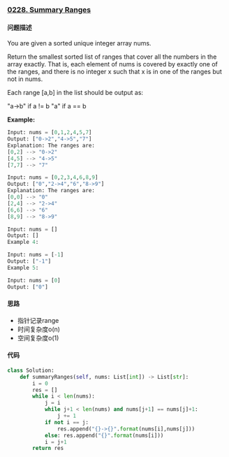 ### [0228. Summary Ranges](https://leetcode-cn.com/problems/summary-ranges/)

#### 问题描述
You are given a sorted unique integer array nums.

Return the smallest sorted list of ranges that cover all the numbers in the array exactly. That is, each element of nums is covered by exactly one of the ranges, and there is no integer x such that x is in one of the ranges but not in nums.

Each range [a,b] in the list should be output as:

"a->b" if a != b
"a" if a == b

**Example:**
```python
Input: nums = [0,1,2,4,5,7]
Output: ["0->2","4->5","7"]
Explanation: The ranges are:
[0,2] --> "0->2"
[4,5] --> "4->5"
[7,7] --> "7"
```
```python
Input: nums = [0,2,3,4,6,8,9]
Output: ["0","2->4","6","8->9"]
Explanation: The ranges are:
[0,0] --> "0"
[2,4] --> "2->4"
[6,6] --> "6"
[8,9] --> "8->9"
```
```python
Input: nums = []
Output: []
Example 4:
```
```python
Input: nums = [-1]
Output: ["-1"]
Example 5:
```
```python
Input: nums = [0]
Output: ["0"]
```
#### 思路
- 指针记录range
- 时间复杂度o(n)
- 空间复杂度o(1)

#### 代码

```python
class Solution:
    def summaryRanges(self, nums: List[int]) -> List[str]:
        i = 0
        res = []
        while i < len(nums):
            j = i
            while j+1 < len(nums) and nums[j+1] == nums[j]+1:
                j += 1
            if not i == j:
                res.append("{}->{}".format(nums[i],nums[j]))
            else: res.append("{}".format(nums[i]))
            i = j+1
        return res
```
